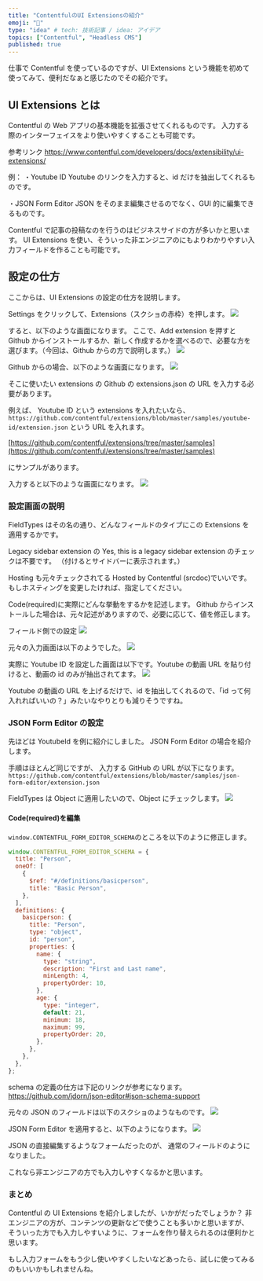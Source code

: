 ```yaml
---
title: "ContentfulのUI Extensionsの紹介"
emoji: "💭"
type: "idea" # tech: 技術記事 / idea: アイデア
topics: ["Contentful", "Headless CMS"]
published: true
---
```


仕事で Contentful を使っているのですが、UI Extensions という機能を初めて使ってみて、便利だなぁと感じたのでその紹介です。

## UI Extensions とは

Contentful の Web アプリの基本機能を拡張させてくれるものです。
入力する際のインターフェイスをより使いやすくすることも可能です。

参考リンク
https://www.contentful.com/developers/docs/extensibility/ui-extensions/

例：
・Youtube ID
Youtube のリンクを入力すると、id だけを抽出してくれるものです。

・JSON Form Editor
JSON をそのまま編集させるのでなく、GUI 的に編集できるものです。

Contentful で記事の投稿なのを行うのはビジネスサイドの方が多いかと思います。
UI Extensions を使い、そういった非エンジニアのにもよりわかりやすい入力フィールドを作ることも可能です。

## 設定の仕方

ここからは、UI Extensions の設定の仕方を説明します。

Settings をクリックして、Extensions（スクショの赤枠）を押します。
![](https://storage.googleapis.com/zenn-user-upload/5f4c9daa4000-20220106.png)

すると、以下のような画面になります。
ここで、Add extension を押すと Github からインストールするか、新しく作成するかを選べるので、必要な方を選びます。（今回は、Github からの方で説明します。）
![](https://storage.googleapis.com/zenn-user-upload/b5e5b225928b-20220106.png)

Github からの場合、以下のような画面になります。
![](https://storage.googleapis.com/zenn-user-upload/6431119ac555-20220107.png)

そこに使いたい extensions の Github の extensions.json の URL を入力する必要があります。

例えば、
Youtube ID という extensions を入れたいなら、
`https://github.com/contentful/extensions/blob/master/samples/youtube-id/extension.json`
という URL を入れます。

[https://github.com/contentful/extensions/tree/master/samples](https://github.com/contentful/extensions/tree/master/samples)

にサンプルがあります。

入力すると以下のような画面になります。
![](https://storage.googleapis.com/zenn-user-upload/28795cc9d6fa-20220107.png)

### 設定画面の説明

FieldTypes はその名の通り、どんなフィールドのタイプにこの Extensions を適用するかです。

Legacy sidebar extension の Yes, this is a legacy sidebar extension のチェックは不要です。
（付けるとサイドバーに表示されます。）

Hosting も元々チェックされてる Hosted by Contentful (srcdoc)でいいです。
もしホスティングを変更したければ、指定してください。

Code(required)に実際にどんな挙動をするかを記述します。
Github からインストールした場合は、元々記述がありますので、必要に応じて、値を修正します。

フィールド側での設定
![](https://storage.googleapis.com/zenn-user-upload/d83c9eca3e42-20220115.png)

元々の入力画面は以下のようでした。
![](https://storage.googleapis.com/zenn-user-upload/56e5349bbbe0-20220114.png)

実際に Youtube ID を設定した画面は以下です。Youtube の動画 URL を貼り付けると、動画の id のみが抽出されてます。
![](https://storage.googleapis.com/zenn-user-upload/70a24efd489e-20220116.gif)

Youtube の動画の URL を上げるだけで、id を抽出してくれるので、「id って何入れればいいの？」みたいなやりとりも減りそうですね。

### JSON Form Editor の設定

先ほどは YoutubeId を例に紹介にしました。
JSON Form Editor の場合を紹介します。

手順はほとんど同じですが、
入力する GitHub の URL が以下になります。
`https://github.com/contentful/extensions/blob/master/samples/json-form-editor/extension.json`

FieldTypes は Object に適用したいので、Object にチェックします。
![](https://storage.googleapis.com/zenn-user-upload/8a7d0e6d07bb-20220129.png)

#### Code(required)を編集

`window.CONTENTFUL_FORM_EDITOR_SCHEMA`のところを以下のように修正します。

```js
window.CONTENTFUL_FORM_EDITOR_SCHEMA = {
  title: "Person",
  oneOf: [
    {
      $ref: "#/definitions/basicperson",
      title: "Basic Person",
    },
  ],
  definitions: {
    basicperson: {
      title: "Person",
      type: "object",
      id: "person",
      properties: {
        name: {
          type: "string",
          description: "First and Last name",
          minLength: 4,
          propertyOrder: 10,
        },
        age: {
          type: "integer",
          default: 21,
          minimum: 18,
          maximum: 99,
          propertyOrder: 20,
        },
      },
    },
  },
};
```

schema の定義の仕方は下記のリンクが参考になります。
https://github.com/jdorn/json-editor#json-schema-support

元々の JSON のフィールドは以下のスクショのようなものです。
![](https://storage.googleapis.com/zenn-user-upload/2bee29b373d8-20220127.png)

JSON Form Editor を適用すると、以下のようになります。
![](https://storage.googleapis.com/zenn-user-upload/bc80f678731a-20220129.png)

JSON の直接編集するようなフォームだったのが、
通常のフィールドのようになりました。

これなら非エンジニアの方でも入力しやすくなるかと思います。

### まとめ

Contentful の UI Extensions を紹介しましたが、いかがだったでしょうか？
非エンジニアの方が、コンテンツの更新などで使うことも多いかと思いますが、
そういった方でも入力しやすいように、フォームを作り替えられるのは便利かと思います。

もし入力フォームをもう少し使いやすくしたいなどあったら、試しに使ってみるのもいいかもしれませんね。
